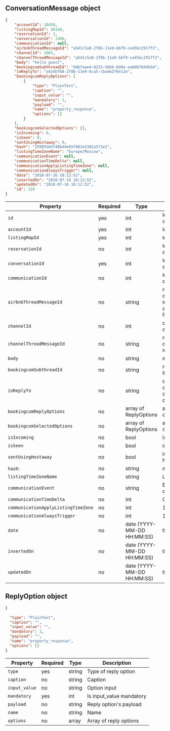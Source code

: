 ## ConversationMessage object

```json
{
    "accountId": 10450,
    "listingMapId": 40160,
    "reservationId": 2,
    "conversationId": 1406,
    "communicationId": null,
    "airbnbThreadMessageId": "a541c5a8-2f8b-11e9-bbf9-ce45bc2917f3",
    "channelId": 2005,
    "channelThreadMessageId": "a541c5a8-2f8b-11e9-bbf9-ce45bc2917f3",
    "body": "hello guest",
    "bookingcomSubthreadId": "9db7aae4-8233-58bb-8d0a-aa0d676d4b5d",
    "inReplyTo": "a424bf68-2f8b-11e9-bca5-cbade2f6e12e",
    "bookingcomReplyOptions": [
        {
            "type": "PlainText",
            "caption": "",
            "input_value": "",
            "mandatory": 1,
            "payload": "",
            "name": "property_response",
            "options": []
        }
    ],
    "bookingcomSelectedOptions": [],
    "isIncoming": 0,
    "isSeen": 0,
    "sentUsingHostaway": 0,
    "hash": "299855b5f40bd4e65fd83e5382a571e2",
    "listingTimeZoneName": "Europe/Moscow",
    "communicationEvent": null,
    "communicationTimeDelta": null,
    "communicationApplyListingTimeZone": null,
    "communicationAlwaysTrigger": null,
    "date": "2018-07-16 10:12:52",
    "insertedOn": "2018-07-16 10:12:52",
    "updatedOn": "2018-07-16 10:12:52",
    "id": 326
}
```

Property | Required | Type | Description
-------- | -------- | ---- | ----------- 
`id` | yes | int | Identifier of conversation object
`accountId` | yes | int | Identifier of account
`listingMapId` | yes | int | Identifier of listing object.
`reservationId` | no | int | Identifier of reservation object
`conversationId` | yes | int | Identifier of conversation object
`communicationId` | no | int | Identifier of communication
`airbnbThreadMessageId` | no | string | reference to channel conversation/thread message (same as channelThreadMessageId) for Airbnb reservations
`channelId` | no | int | conversation message channel id
`channelThreadMessageId` | no | string | reference to channel conversation/thread message
`body` | no | string | message contents
`bookingcomSubthreadId` | no | string | reference to booking.com thread
`inReplyTo` | no | string | channelThreadMessageId of the message the current message is considered as a reply for
`bookingcomReplyOptions` | no | array of ReplyOptions | array of available reply options
`bookingcomSelectedOptions` | no | array of ReplyOptions | array of selected reply options
`isIncoming` | no | bool | is incoming message
`isSeen` | no | bool | is message seen
`sentUsingHostaway` | no | bool | is message sent from hostaway dashboard
`hash`: | no | string | message checksum
`listingTimeZoneName` | no | string | Listing time zone name
`communicationEvent` | no | string | Event triggered communication if any
`communicationTimeDelta` | no | int | Communication time delta
`communicationApplyListingTimeZone` | no | int | 1 or 0
`communicationAlwaysTrigger` | no | int | 1 or 0
`date` | no | date (YYYY-MM-DD HH:MM:SS) | the message date
`insertedOn` | no | date (YYYY-MM-DD HH:MM:SS) | the message inserted on
`updatedOn` | no | date (YYYY-MM-DD HH:MM:SS) | the message updated on

## ReplyOption object

```json
{
    
  "type": "PlainText",
  "caption": "",
  "input_value": "",
  "mandatory": 1,
  "payload": "",
  "name": "property_response",
  "options": []
}
```

Property | Required | Type | Description
-------- | -------- | ---- | ----------- 
`type` | yes | string | Type of reply option
`caption` | no | string | Caption
`input_value` |  no | string | Option input
`mandatory` |  yes | int | Is input_value mandatory
`payload` |  no | string | Reply option's payload
`name` |  no | string | Name
`options` |  no | array | Array of reply options

